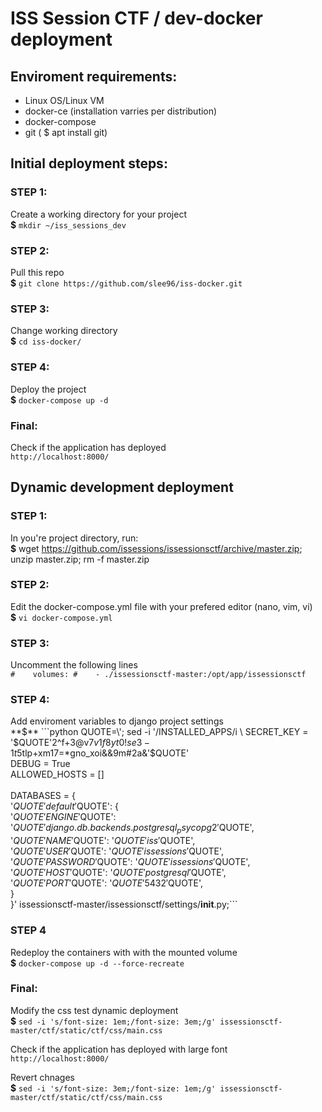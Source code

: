 # ISS Session CTF / dev-docker deployment

## Enviroment requirements:
  - Linux OS/Linux VM
  - docker-ce (installation varries per distribution)
  - docker-compose  
  - git ( $ apt install git) 

## Initial deployment steps:
  ### STEP 1: 
  Create a working directory for your project \
    **$** `mkdir ~/iss_sessions_dev`

  ### STEP 2:
  Pull this repo \
    **$** `git clone https://github.com/slee96/iss-docker.git`

  ### STEP 3:
  Change working directory \
  **$** `cd iss-docker/`

  ### STEP 4:
  Deploy the project \
  **$** `docker-compose up -d`

  ### Final:
  Check if the application has deployed \
  `http://localhost:8000/` 

## Dynamic development deployment
  ### STEP 1:
  In you're project directory, run: \
  **$** wget https://github.com/issessions/issessionsctf/archive/master.zip; unzip master.zip; rm -f master.zip 

  ### STEP 2:
  Edit the docker-compose.yml file with your prefered editor (nano, vim, vi) \
  **$** `vi docker-compose.yml`

  ### STEP 3:
  Uncomment the following lines \
    `#    volumes:
    #    - ./issessionsctf-master:/opt/app/issessionsctf`

  ### STEP 4:
  Add enviroment variables to django project settings \
  **$** ```python
  QUOTE=\'; sed -i '/INSTALLED_APPS/i \
    SECRET_KEY = '$QUOTE'2^f+3@v7$v1f8yt0!se3-1t$5tlp+xm17=*gno_xoi&&9m#2a&'$QUOTE' \
    DEBUG = True \
    ALLOWED_HOSTS = [] \
    \
    DATABASES = { \
      '$QUOTE'default'$QUOTE': { \
        '$QUOTE'ENGINE'$QUOTE': '$QUOTE'django.db.backends.postgresql_psycopg2'$QUOTE', \
        '$QUOTE'NAME'$QUOTE': '$QUOTE'iss'$QUOTE', \
        '$QUOTE'USER'$QUOTE': '$QUOTE'issessions'$QUOTE', \
        '$QUOTE'PASSWORD'$QUOTE': '$QUOTE'issessions'$QUOTE', \
        '$QUOTE'HOST'$QUOTE': '$QUOTE'postgresql'$QUOTE', \
        '$QUOTE'PORT'$QUOTE': '$QUOTE'5432'$QUOTE', \
      } \
    }' issessionsctf-master/issessionsctf/settings/__init__.py;```

  ### STEP 4
  Redeploy the containers with with the mounted volume \
  **$** `docker-compose up -d --force-recreate`

  ### Final:
  Modify the css test dynamic deployment  \
  **$** `sed -i 's/font-size: 1em;/font-size: 3em;/g' issessionsctf-master/ctf/static/ctf/css/main.css`

  Check if the application has deployed with large font \
  `http://localhost:8000/`

  Revert chnages \
  **$** `sed -i 's/font-size: 3em;/font-size: 1em;/g' issessionsctf-master/ctf/static/ctf/css/main.css`
